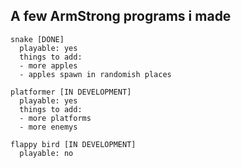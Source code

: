 ## A few ArmStrong programs i made
~~~
snake [DONE]
  playable: yes
  things to add:
  - more apples
  - apples spawn in randomish places
~~~

~~~
platformer [IN DEVELOPMENT]
  playable: yes
  things to add:
  - more platforms
  - more enemys
~~~

~~~
flappy bird [IN DEVELOPMENT]
  playable: no
~~~
